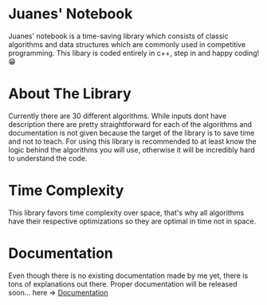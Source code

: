 # Juanes' Notebook
Juanes' notebook is a time-saving library which consists of classic algorithms and data structures which are commonly used in competitive programming.
This libary is coded entirely in c++, step in and happy coding! 😁

# About The Library
Currently there are 30 different algorithms. While inputs dont have description there are pretty straightforward for each of the algorithms and documentation is not given because the target of the library is to save time and not to teach. For using this library is recommended to at least know the logic behind the algorithms you will use, otherwise it will be incredibly hard to understand the code.

# Time Complexity
This library favors time complexity over space, that's why all algorithms have their respective optimizations so they are optimal in time not in space. 

# Documentation
Even though there is no existing documentation made by me yet, there is tons of explanations out there. 
Proper documentation will be released soon... here => [Documentation](https://github.com/Juanes2424/juanes_notebook) 

